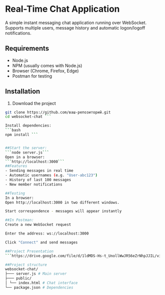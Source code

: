 # Real-Time Chat Application

A simple instant messaging chat application running over WebSocket. Supports multiple users, message history and automatic logon/logoff notifications.

##  Requirements
- Node.js
- NPM (usually comes with Node.js)
- Browser (Chrome, Firefox, Edge)
- Postman for testing

## Installation
1. Download the project
```bash 
git clone https://github.com/ваш-репозиторий.git
cd websocket-chat ```

Install dependencies:
```bash
npm install ```


##Start the server:
```node server.js```
Open in a browser:
```http://localhost:3000```
##Features
- Sending messages in real time
- Automatic usernames (e.g. "User-abc123")
- History of last 100 messages
- New member notifications

##Testing
In a browser:
Open http://localhost:3000 in two different windows.

Start correspondence - messages will appear instantly

##In Postman:
Create a new WebSocket request

Enter the address: ws://localhost:3000

Click "Connect" and send messages

##Project Presentation
```https://drive.google.com/file/d/1ldMDS-Hs-t_UnollWwJR56eZrNhpJJIL/view?usp=sharing```

##Project structure
websocket-chat/
├─── server.js # Main server
├─── public/
│ └── index.html # Chat interface
└── package.json # Dependencies
